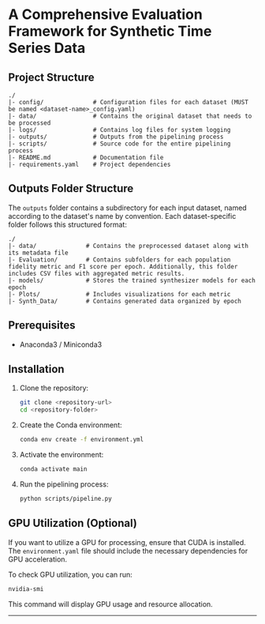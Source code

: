 # A Comprehensive Evaluation Framework for Synthetic Time Series Data

## Project Structure

```
./  
|- config/              # Configuration files for each dataset (MUST be named <dataset-name>_config.yaml)
|- data/                # Contains the original dataset that needs to be processed
|- logs/                # Contains log files for system logging
|- outputs/             # Outputs from the pipelining process
|- scripts/             # Source code for the entire pipelining process
|- README.md            # Documentation file  
|- requirements.yaml    # Project dependencies
```


## Outputs Folder Structure

The `outputs` folder contains a subdirectory for each input dataset, named according to the dataset's name by convention. Each dataset-specific folder follows this structured format:

```
./  
|- data/              # Contains the preprocessed dataset along with its metadata file  
|- Evaluation/        # Contains subfolders for each population fidelity metric and F1 score per epoch. Additionally, this folder includes CSV files with aggregated metric results.  
|- models/            # Stores the trained synthesizer models for each epoch  
|- Plots/             # Includes visualizations for each metric  
|- Synth_Data/        # Contains generated data organized by epoch  
```

## Prerequisites

- Anaconda3 / Miniconda3

## Installation

1. Clone the repository:
   ```bash
   git clone <repository-url>
   cd <repository-folder>
   ```
2. Create the Conda environment:
   ```bash
   conda env create -f environment.yml
   ```
3. Activate the environment:
   ```bash
   conda activate main
   ```
4. Run the pipelining process:
   ```bash
   python scripts/pipeline.py
   ```

## GPU Utilization (Optional)

If you want to utilize a GPU for processing, ensure that CUDA is installed. The `environment.yaml` file should include the necessary dependencies for GPU acceleration.

To check GPU utilization, you can run:

```bash
nvidia-smi
```

This command will display GPU usage and resource allocation.

---


